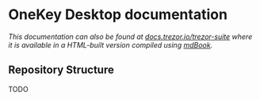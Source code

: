 # OneKey Desktop documentation

_This documentation can also be found at [docs.trezor.io/trezor-suite](https://docs.trezor.io/trezor-suite) where it is available in a HTML-built version compiled using [mdBook](https://github.com/rust-lang/mdBook)._

## Repository Structure

TODO

